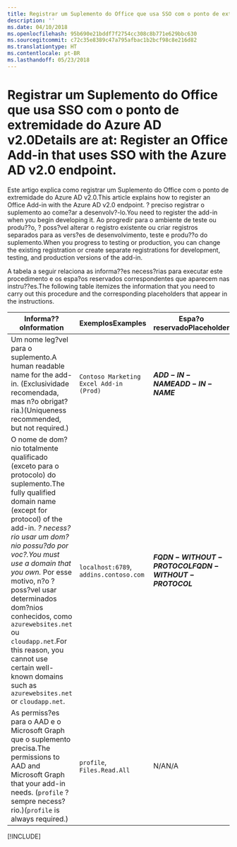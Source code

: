 ```yaml
---
title: Registrar um Suplemento do Office que usa SSO com o ponto de extremidade do Azure AD v2.0
description: ''
ms.date: 04/10/2018
ms.openlocfilehash: 95b690e21bddf7f2754cc308c8b771e629bbc630
ms.sourcegitcommit: c72c35e8389c47a795afbac1b2bcf98c8e216d82
ms.translationtype: HT
ms.contentlocale: pt-BR
ms.lasthandoff: 05/23/2018
---
```

# <a name="register-an-office-add-in-that-uses-sso-with-the-azure-ad-v20-endpoint"></a><span data-ttu-id="16847-102">Registrar um Suplemento do Office que usa SSO com o ponto de extremidade do Azure AD v2.0</span><span class="sxs-lookup"><span data-stu-id="16847-102">Details are at: Register an Office Add-in that uses SSO with the Azure AD v2.0 endpoint.</span></span>

<span data-ttu-id="16847-103">Este artigo explica como registrar um Suplemento do Office com o ponto de extremidade do Azure AD v2.0.</span><span class="sxs-lookup"><span data-stu-id="16847-103">This article explains how to register an Office Add-in with the Azure AD v2.0 endpoint.</span></span> <span data-ttu-id="16847-104">? preciso registrar o suplemento ao come?ar a desenvolv?-lo.</span><span class="sxs-lookup"><span data-stu-id="16847-104">You need to register the add-in when you begin developing it.</span></span> <span data-ttu-id="16847-105">Ao progredir para o ambiente de teste ou produ??o, ? poss?vel alterar o registro existente ou criar registros separados para as vers?es de desenvolvimento, teste e produ??o do suplemento.</span><span class="sxs-lookup"><span data-stu-id="16847-105">When you progress to testing or production, you can change the existing registration or create separate registrations for development, testing, and production versions of the add-in.</span></span> 

<span data-ttu-id="16847-106">A tabela a seguir relaciona as informa??es necess?rias para executar este procedimento e os espa?os reservados correspondentes que aparecem nas instru??es.</span><span class="sxs-lookup"><span data-stu-id="16847-106">The following table itemizes the information that you need to carry out this procedure and the corresponding placeholders that appear in the instructions.</span></span> 

|<span data-ttu-id="16847-107">Informa??o</span><span class="sxs-lookup"><span data-stu-id="16847-107">Information</span></span>  |<span data-ttu-id="16847-108">Exemplos</span><span class="sxs-lookup"><span data-stu-id="16847-108">Examples</span></span>  |<span data-ttu-id="16847-109">Espa?o reservado</span><span class="sxs-lookup"><span data-stu-id="16847-109">Placeholder</span></span>  |
|---------|---------|---------|
|<span data-ttu-id="16847-110">Um nome leg?vel para o suplemento.</span><span class="sxs-lookup"><span data-stu-id="16847-110">A human readable name for the add-in.</span></span> <span data-ttu-id="16847-111">(Exclusividade recomendada, mas n?o obrigat?ria.)</span><span class="sxs-lookup"><span data-stu-id="16847-111">(Uniqueness recommended, but not required.)</span></span>    |`Contoso Marketing Excel Add-in (Prod)`        |<span data-ttu-id="16847-112">**$ADD-IN-NAME$**</span><span class="sxs-lookup"><span data-stu-id="16847-112">**$ADD-IN-NAME$**</span></span>         |
|<span data-ttu-id="16847-113">O nome de dom?nio totalmente qualificado (exceto para o protocolo) do suplemento.</span><span class="sxs-lookup"><span data-stu-id="16847-113">The fully qualified domain name (except for protocol) of the add-in.</span></span> <span data-ttu-id="16847-114">*? necess?rio usar um dom?nio possu?do por voc?.*</span><span class="sxs-lookup"><span data-stu-id="16847-114">*You must use a domain that you own.*</span></span> <span data-ttu-id="16847-115">Por esse motivo, n?o ? poss?vel usar determinados dom?nios conhecidos, como `azurewebsites.net` ou `cloudapp.net`.</span><span class="sxs-lookup"><span data-stu-id="16847-115">For this reason, you cannot use certain well-known domains such as `azurewebsites.net` or `cloudapp.net`.</span></span>   |<span data-ttu-id="16847-116">`localhost:6789`, `addins.contoso.com`</span><span class="sxs-lookup"><span data-stu-id="16847-116"></span></span>         |<span data-ttu-id="16847-117">**$FQDN-WITHOUT-PROTOCOL$**</span><span class="sxs-lookup"><span data-stu-id="16847-117">**$FQDN-WITHOUT-PROTOCOL$**</span></span>         |
|<span data-ttu-id="16847-118">As permiss?es para o AAD e o Microsoft Graph que o suplemento precisa.</span><span class="sxs-lookup"><span data-stu-id="16847-118">The permissions to AAD and Microsoft Graph that your add-in needs.</span></span> <span data-ttu-id="16847-119">(`profile` ? sempre necess?rio.)</span><span class="sxs-lookup"><span data-stu-id="16847-119">(`profile` is always required.)</span></span>    |<span data-ttu-id="16847-120">`profile`, `Files.Read.All`</span><span class="sxs-lookup"><span data-stu-id="16847-120"></span></span>         |<span data-ttu-id="16847-121">N/A</span><span class="sxs-lookup"><span data-stu-id="16847-121">N/A</span></span>         |

[!INCLUDE[](../includes/register-sso-add-in-aad-v2-include.md)]